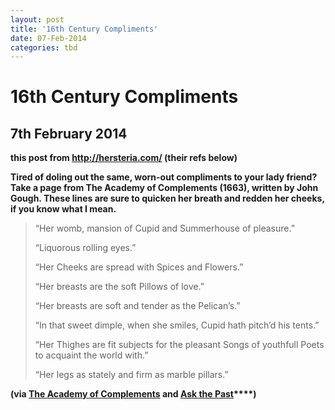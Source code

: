```yaml
---
layout: post
title: '16th Century Compliments'
date: 07-Feb-2014
categories: tbd
---
```


# 16th Century Compliments

## 7th February 2014

**this post from http://hersteria.com/ (their refs below)**

 

**Tired of doling out the same,   worn-out compliments to your lady friend? Take a page from **The Academy of Complements** (1663), written by John Gough. These lines are sure to quicken her breath and redden her cheeks, if you know what I mean.**

<blockquote>“Her womb, mansion of Cupid and Summerhouse of pleasure.”

“Liquorous rolling eyes.”

“Her Cheeks are spread with Spices and Flowers.”

“Her breasts are the soft Pillows of love.”

“Her breasts are soft and tender as the Pelican’s.”

“In that sweet dimple, when she smiles, Cupid hath pitch’d his tents.”

“Her Thighes are fit subjects for the pleasant Songs of youthfull Poets to acquaint the world with.”

“Her legs as stately and firm as marble pillars.”

 </blockquote>

**(via <a href="http://books.google.com/books?id=fE9XAAAAcAAJ&amp;dq=The%20Academy%20of%20Complements%20thighes&amp;pg=PA87#v=onepage&amp;q=The%20Academy%20of%20Complements%20thighes&amp;f=false">The Academy of Complements</a> and <a href="http://askthepast.blogspot.com/2013/10/how-to-compliment-lady-1663.html?spref=fb">Ask the Past</a>****)**
